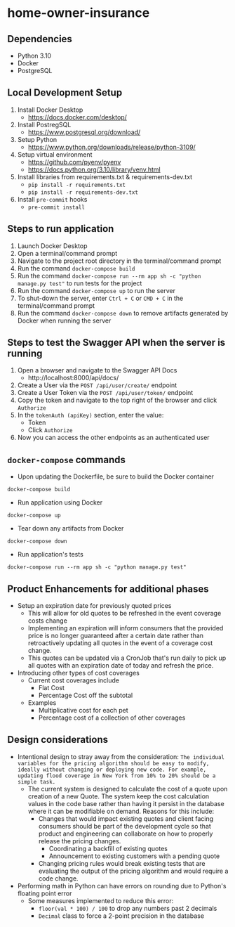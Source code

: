 # home-owner-insurance

## Dependencies

- Python 3.10
- Docker
- PostgreSQL

## Local Development Setup

1. Install Docker Desktop
   - https://docs.docker.com/desktop/
2. Install PostregSQL
   - https://www.postgresql.org/download/
3. Setup Python
   - https://www.python.org/downloads/release/python-3109/
4. Setup virtual environment
   - https://github.com/pyenv/pyenv
   - https://docs.python.org/3.10/library/venv.html
5. Install libraries from requirements.txt & requirements-dev.txt
   - `pip install -r requirements.txt`
   - `pip install -r requirements-dev.txt`
6. Install `pre-commit` hooks
   - `pre-commit install`



## Steps to run application

1. Launch Docker Desktop
2. Open a terminal/command prompt
3. Navigate to the project root directory in the terminal/command prompt
4. Run the command `docker-compose build`
5. Run the command `docker-compose run --rm app sh -c "python manage.py test"` to run tests for the project
6. Run the command `docker-compose up` to run the server
7. To shut-down the server, enter `Ctrl + C` or `CMD + C` in the terminal/command prompt
8. Run the command `docker-compose down` to remove artifacts generated by Docker when running the server


## Steps to test the Swagger API when the server is running
1. Open a browser and navigate to the Swagger API Docs
   - http://localhost:8000/api/docs/
2. Create a User via the `POST /api/user/create/` endpoint
3. Create a User Token via the `POST /api/user/token/` endpoint
4. Copy the token and navigate to the top right of the browser and click `Authorize`
5. In the `tokenAuth (apiKey)` section, enter the value:
    - Token <paste token>
    - Click `Authorize`
6. Now you can access the other endpoints as an authenticated user



## `docker-compose` commands

- Upon updating the Dockerfile, be sure to build the Docker container
```
docker-compose build
```
- Run application using Docker
```
docker-compose up
```
- Tear down any artifacts from Docker
```
docker-compose down
```
- Run application's tests
```
docker-compose run --rm app sh -c "python manage.py test"
```

## Product Enhancements for additional phases
- Setup an expiration date for previously quoted prices
   - This will allow for old quotes to be refreshed in the event coverage costs change
   - Implementing an expiration will inform consumers that the provided price is no longer guaranteed after a certain date rather than retroactively updating all quotes in the event of a coverage cost change.
   - This quotes can be updated via a CronJob that's run daily to pick up all quotes with an expiration date of today and refresh the price.
- Introducing other types of cost coverages
   - Current cost coverages include
     - Flat Cost
     - Percentage Cost off the subtotal
   - Examples
      - Multiplicative cost for each pet
      - Percentage cost of a collection of other coverages


## Design considerations
- Intentional design to stray away from the consideration: `The individual variables for the pricing algorithm should be easy to modify, ideally without changing or deploying new code. For example, updating flood coverage in New York from 10% to 20% should be a simple task.`
   - The current system is designed to calculate the cost of a quote upon creation of a new Quote. The system keep the cost calculation values in the code base rather than having it persist in the database where it can be modifiable on demand. Reasons for this include:
     - Changes that would impact existing quotes and client facing consumers should be part of the development cycle so that product and engineering can collaborate on how to properly release the pricing changes.
       - Coordinating a backfill of existing quotes
       - Announcement to existing customers with a pending quote
     - Changing pricing rules would break existing tests that are evaluating the output of the pricing algorithm and would require a code change.
- Performing math in Python can have errors on rounding due to Python's floating point error
   - Some measures implemented to reduce this error:
     - `floor(val * 100) / 100` to drop any numbers past 2 decimals
     - `Decimal` class to force a 2-point precision in the database
